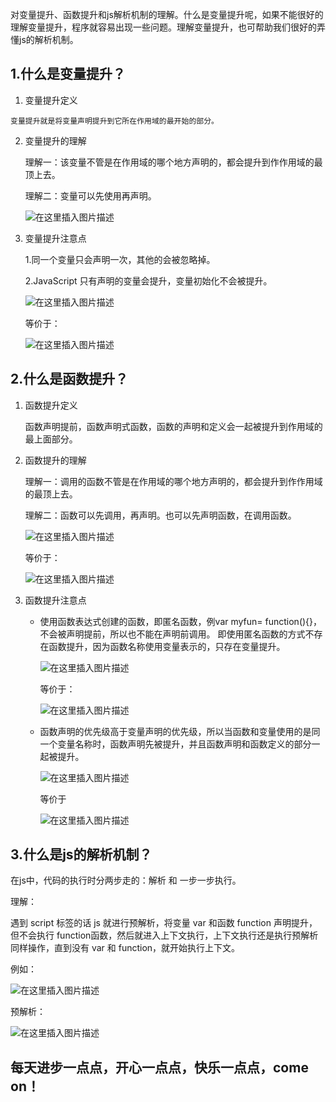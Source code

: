 对变量提升、函数提升和js解析机制的理解。什么是变量提升呢，如果不能很好的理解变量提升，程序就容易出现一些问题。理解变量提升，也可帮助我们很好的弄懂js的解析机制。

## 1.什么是变量提升？

 1.  变量提升定义

	变量提升就是将变量声明提升到它所在作用域的最开始的部分。

2. 变量提升的理解
	
	理解一：该变量不管是在作用域的哪个地方声明的，都会提升到作作用域的最顶上去。

	理解二：变量可以先使用再声明。

	![在这里插入图片描述](https://img-blog.csdnimg.cn/20181205202114239.png?x-oss-process=image/watermark,type_ZmFuZ3poZW5naGVpdGk,shadow_10,text_aHR0cHM6Ly9ibG9nLmNzZG4ubmV0L3cxNDE4ODk5NTMy,size_16,color_FFFFFF,t_70)

3. 变量提升注意点

	1.同一个变量只会声明一次，其他的会被忽略掉。

	2.JavaScript 只有声明的变量会提升，变量初始化不会被提升。

	![在这里插入图片描述](https://img-blog.csdnimg.cn/20181205203054677.png?x-oss-process=image/watermark,type_ZmFuZ3poZW5naGVpdGk,shadow_10,text_aHR0cHM6Ly9ibG9nLmNzZG4ubmV0L3cxNDE4ODk5NTMy,size_16,color_FFFFFF,t_70)

	等价于：

	![在这里插入图片描述](https://img-blog.csdnimg.cn/20181205203241617.png)

## 2.什么是函数提升？

1. 函数提升定义

	函数声明提前，函数声明式函数，函数的声明和定义会一起被提升到作用域的最上面部分。

2. 函数提升的理解

	理解一：调用的函数不管是在作用域的哪个地方声明的，都会提升到作作用域的最顶上去。

	理解二：函数可以先调用，再声明。也可以先声明函数，在调用函数。

	![在这里插入图片描述](https://img-blog.csdnimg.cn/20181205203507450.png)

	等价于：

	![在这里插入图片描述](https://img-blog.csdnimg.cn/20181205203654279.png)
	
3. 函数提升注意点

	- 使用函数表达式创建的函数，即匿名函数，例var myfun= function(){}，不会被声明提前，所以也不能在声明前调用。
	即使用匿名函数的方式不存在函数提升，因为函数名称使用变量表示的，只存在变量提升。

		![在这里插入图片描述](https://img-blog.csdnimg.cn/20181205210047405.png?x-oss-process=image/watermark,type_ZmFuZ3poZW5naGVpdGk,shadow_10,text_aHR0cHM6Ly9ibG9nLmNzZG4ubmV0L3cxNDE4ODk5NTMy,size_16,color_FFFFFF,t_70)

		等价于：

		![在这里插入图片描述](https://img-blog.csdnimg.cn/20181205210255736.png?x-oss-process=image/watermark,type_ZmFuZ3poZW5naGVpdGk,shadow_10,text_aHR0cHM6Ly9ibG9nLmNzZG4ubmV0L3cxNDE4ODk5NTMy,size_16,color_FFFFFF,t_70)

	- 函数声明的优先级高于变量声明的优先级，所以当函数和变量使用的是同一个变量名称时，函数声明先被提升，并且函数声明和函数定义的部分一起被提升。

		![在这里插入图片描述](https://img-blog.csdnimg.cn/20181205205048203.png)

		等价于

		![在这里插入图片描述](https://img-blog.csdnimg.cn/20181205205329888.png)

## 3.什么是js的解析机制？

在js中，代码的执行时分两步走的：解析 和 一步一步执行。

理解：

遇到 script 标签的话 js 就进行预解析，将变量 var 和函数 function 声明提升，但不会执行 function函数，然后就进入上下文执行，上下文执行还是执行预解析同样操作，直到没有 var 和 function，就开始执行上下文。

例如：

![在这里插入图片描述](https://img-blog.csdnimg.cn/20181205211147399.png)

预解析：

![在这里插入图片描述](https://img-blog.csdnimg.cn/20181205211018839.png)


## 每天进步一点点，开心一点点，快乐一点点，come on！